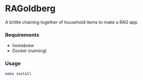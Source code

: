 # RAGoldberg
A brittle chaining together of household items to make a RAG app.

### Requirements
- homebrew
- Docker (running)

### Usage

```bash
make install
```